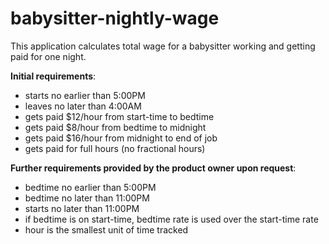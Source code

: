 # babysitter-nightly-wage
This application calculates total wage for a babysitter working and getting paid for one night.

**Initial requirements**:
* starts no earlier than 5:00PM
* leaves no later than 4:00AM
* gets paid $12/hour from start-time to bedtime
* gets paid $8/hour from bedtime to midnight
* gets paid $16/hour from midnight to end of job
* gets paid for full hours (no fractional hours)

**Further requirements provided by the product owner upon request**:
* bedtime no earlier than 5:00PM
* bedtime no later than 11:00PM
* starts no later than 11:00PM
* if bedtime is on start-time, bedtime rate is used over the start-time rate
* hour is the smallest unit of time tracked
